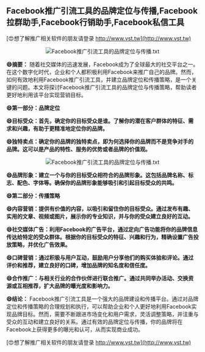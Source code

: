 ## **Facebook推广引流工具的品牌定位与传播,Facebook拉群助手,Facebook行销助手,Facebook私信工具**

[😍想了解推广相关软件的朋友请登录 http://www.vst.tw](http://www.vst.tw)

 <center><img src="https://vst.tw/MP4/tuiguang/png/7.png" alt="Facebook推广引流工具的品牌定位与传播.txt"></center>

**😄摘要：**
随着社交媒体的迅速发展，Facebook成为了全球最大的社交平台之一。在这个数字化时代，企业和个人都积极利用Facebook来推广自己的品牌。然而，如何有效地利用Facebook推广引流工具，并建立品牌定位和传播策略，是一个关键的问题。本文将探讨Facebook推广引流工具的品牌定位与传播策略，帮助读者更好地利用该平台实现营销目标。

**😄第一部分：品牌定位**

**😄目标受众：首先，确定你的目标受众是谁。了解你的潜在客户群体的特征、需求和兴趣，有助于更精准地定位你的品牌。**

**😄独特卖点：确定你的品牌的独特卖点，即为何选择你的品牌而不是竞争对手的品牌。这可以是产品的特性、服务的优势或者品牌的价值观。**

 <center><img src="https://vst.tw/MP4/tuiguang/png/0.png" alt="Facebook推广引流工具的品牌定位与传播.txt"></center>

**😄品牌形象：建立一个与你的目标受众相符合的品牌形象。这包括品牌名称、标志、配色、字体等。确保你的品牌形象能够吸引和引起目标受众的共鸣。**

**😄第二部分：传播策略**

**😄内容营销：提供有价值的内容，以吸引和留住你的目标受众。通过发布有趣、实用的文章、视频或图片，展示你的专业知识，并与你的受众建立良好的互动。**

**😄社交媒体广告：利用Facebook的广告平台，通过定向广告功能将你的品牌信息传达给特定的受众群体。根据你的目标受众的特征、兴趣和行为，精确设置广告投放策略，并优化广告效果。**

**😄口碑营销：通过积极与用户互动，鼓励用户分享他们的购买体验和评论。通过评价和推荐，建立良好的口碑，增加品牌的知名度和信任度。**

**😄合作推广：与相关行业的合作伙伴进行联合推广。通过共同举办活动、交换资源或互相推荐，扩大品牌的曝光度和影响力。**

**😄结论：**
Facebook推广引流工具是一个强大的品牌建设和传播平台。通过对品牌定位和传播策略的合理规划和执行，可以帮助企业和个人更好地利用Facebook实现品牌目标。然而，需要不断跟进市场变化和用户需求，灵活调整策略，并注重与受众的互动和建立良好的关系。通过有效的品牌定位与传播，你的品牌将在Facebook上获得更多的曝光和认可，从而实现商业成功。

[😍想了解推广相关软件的朋友请登录 http://www.vst.tw](http://www.vst.tw)



